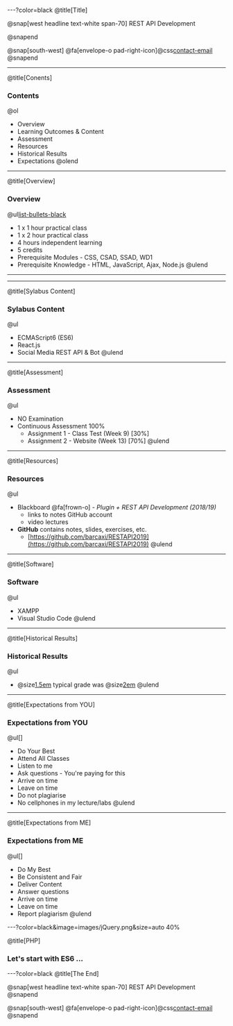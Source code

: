 ---?color=black
@title[Title]

@snap[west headline text-white span-70]
REST API Development

@snapend

@snap[south-west]
@fa[envelope-o pad-right-icon]@css[contact-email](thomas.devine@lyit.ie)
@snapend


---
@title[Conents]
### Contents

@ol[](false)
- Overview
- Learning Outcomes & Content
- Assessment
- Resources
- Historical Results
- Expectations
@olend

---

@title[Overview]
### Overview

@ul[list-bullets-black](true)
- 1 x 1 hour practical class
- 1 x 2 hour practical class
- 4 hours independent learning
- 5 credits
- Prerequisite Modules - CSS, CSAD, SSAD, WD1
- Prerequisite Knowledge - HTML, JavaScript, Ajax, Node.js
@ulend

---



---

@title[Sylabus Content]
### Sylabus Content

@ul[](true)
- ECMAScript6 (ES6)
- React.js
- Social Media REST API & Bot
@ulend


---

@title[Assessment]
### Assessment

@ul[](true)
- NO Examination 
- Continuous Assessment 100%
	- Assignment 1 - Class Test (Week 9) [30%]
	- Assignment 2 - Website (Week 13) [70%]
@ulend

---

@title[Resources]
### Resources

@ul[](true)
- Blackboard @fa[frown-o] - _Plugin + REST API Development (2018/19)_ 
	- links to notes GitHub account
	- video lectures
- **GitHub** contains notes, slides, exercises, etc.
	- [https://github.com/barcaxi/RESTAPI2019](https://github.com/barcaxi/RESTAPI2019)
@ulend

---

@title[Software]
### Software

@ul[](false)
- XAMPP
- Visual Studio Code
@ulend

---

@title[Historical Results]
### Historical Results

@ul[](false)
- @size[1.5em](2018) typical grade was @size[2em](77%)
@ulend

---

@title[Expectations from YOU]
### Expectations from YOU

@ul[]
- Do Your Best
- Attend All Classes 
- Listen to me
- Ask questions - You're paying for this
- Arrive on time
- Leave on time
- Do not plagiarise
- No cellphones in my lecture/labs
@ulend

---

@title[Expectations from ME]
### Expectations from ME

@ul[]
- Do My Best
- Be Consistent and Fair
- Deliver Content
- Answer questions
- Arrive on time
- Leave on time
- Report plagiarism
@ulend



---?color=black&image=images/jQuery.png&size=auto 40%

@title[PHP]
### Let's start with ES6 ...




---?color=black
@title[The End]

@snap[west headline text-white span-70]
REST API Development
@snapend

@snap[south-west]
@fa[envelope-o pad-right-icon]@css[contact-email](thomas.devine@lyit.ie)
@snapend
